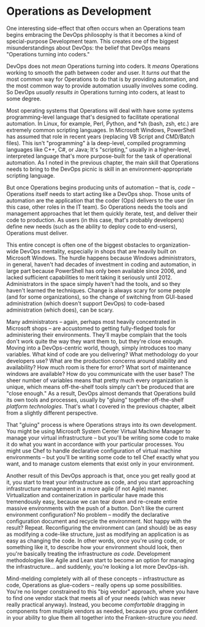 # Operations as Development
One interesting side-effect that often occurs when an Operations team begins embracing the DevOps philosophy is that it becomes a kind of special-purpose Development team. This creates one of the biggest misunderstandings about DevOps: the belief that DevOps means "Operations turning into coders."

DevOps does not _mean_ Operations turning into coders. It _means_ Operations working to smooth the path between coder and user. It _turns out_ that the most common way for Operations to do that is by providing automation, and the most common way to provide automation usually involves some coding. So DevOps _usually results in_ Operations turning into coders, at least to some degree.

Most operating systems that Operations will deal with have some systems programming-level language that's designed to facilitate operational automation. In Linux, for example, Perl, Python, and \*sh (bash, zsh, etc.) are extremely common scripting languages. In Microsoft Windows, PowerShell has assumed that role in recent years (replacing VB Script and CMD/Batch files). This isn't "programming" à la deep-level, compiled programming languages like C++, C#, or Java; It's "scripting," usually in a higher-level, interpreted language that's more purpose-built for the task of operational automation. As I noted in the previous chapter, the main skill that Operations needs to bring to the DevOps picnic is skill in an environment-appropriate scripting language.

But once Operations begins producing units of automation – that is, _code_ – Operations itself needs to start acting like a DevOps shop. Those units of automation are the application that the coder (Ops) delivers to the user (in this case, other roles in the IT team). So Operations needs the tools and management approaches that let them quickly iterate, test, and deliver their code to production. As users (in this case, that's probably developers) define new needs (such as the ability to deploy code to end-users), Operations must deliver.

This entire concept is often one of the biggest obstacles to organization-wide DevOps mentality, especially in shops that are heavily built on Microsoft Windows. The hurdle happens because Windows administrators, in general, haven't had decades of investment in coding and automation, in large part because PowerShell has only been available since 2006, and lacked sufficient capabilities to merit taking it seriously until 2012. Administrators in the space simply haven't had the tools, and so they haven't learned the techniques. Change is always scary for some people (and for some organizations), so the change of switching from GUI-based administration (which doesn't support DevOps) to code-based administration (which does), can be scary.

Many administrators – again, perhaps most heavily concentrated in Microsoft shops – are accustomed to getting fully-fledged tools for administering their environments. They'll maybe complain that the tools don't work quite the way they want them to, but they're close enough. Moving into a DevOps-centric world, though, simply introduces too many variables. What kind of code are you delivering? What methodology do your developers use? What are the production concerns around stability and availability? How much room is there for error? What sort of maintenance windows are available? How do you communicate with the user base? The sheer number of variables means that pretty much every organization is unique, which means off-the-shelf tools simply can't be produced that are "close enough." As a result, DevOps almost demands that Operations build its own tools and processes, usually by "gluing" together off-the-shelf _platform technologies_. That's what I covered in the previous chapter, albeit from a slightly different perspective.

That "gluing" process is where Operations strays into its own development. You might be using Microsoft System Center Virtual Machine Manager to manage your virtual infrastructure – but you'll be writing some code to make it do what you want in accordance with your particular processes. You might use Chef to handle declarative configuration of virtual machine environments – but you'll be writing some code to tell Chef exactly what you want, and to manage custom elements that exist only in your environment.

Another result of this DevOps approach is that, once you get really good at it, you start to treat your infrastructure as code, and you start approaching infrastructure management in a more agile (if not Agile) manner. Virtualization and containerization in particular have made this tremendously easy, because we can tear down and re-create entire massive environments with the push of a button. Don't like the current environment configuration? No problem – modify the declarative configuration document and recycle the environment. Not happy with the result? Repeat. Reconfiguring the environment can (and should) be as easy as modifying a code-like structure, just as modifying an application is as easy as changing the code. In other words, once you're using code, or something like it, to describe how your environment should look, then you're basically treating the infrastructure _as code_. Development methodologies like Agile and Lean start to become an option for managing the infrastructure... and suddenly, you're looking a lot more DevOps-ish.

Mind-melding completely with all of these concepts – infrastructure as code, Operations as glue-coders – really opens up some possibilities. You're no longer constrained to this "big vendor" approach, where you have to find one vendor stack that meets all of your needs (which was never really practical anyway). Instead, you become _comfortable_ dragging in components from multiple vendors as needed, because you grow confident in your ability to glue them all together into the Franken-structure you _need_.
